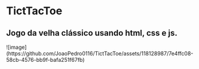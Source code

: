 # TictTacToe
<h2>Jogo da velha clássico usando html, css e js.</h2>
![image](https://github.com/JoaoPedro0116/TictTacToe/assets/118128987/7e4ffc08-58cb-4576-bb9f-bafa251f67fb)

